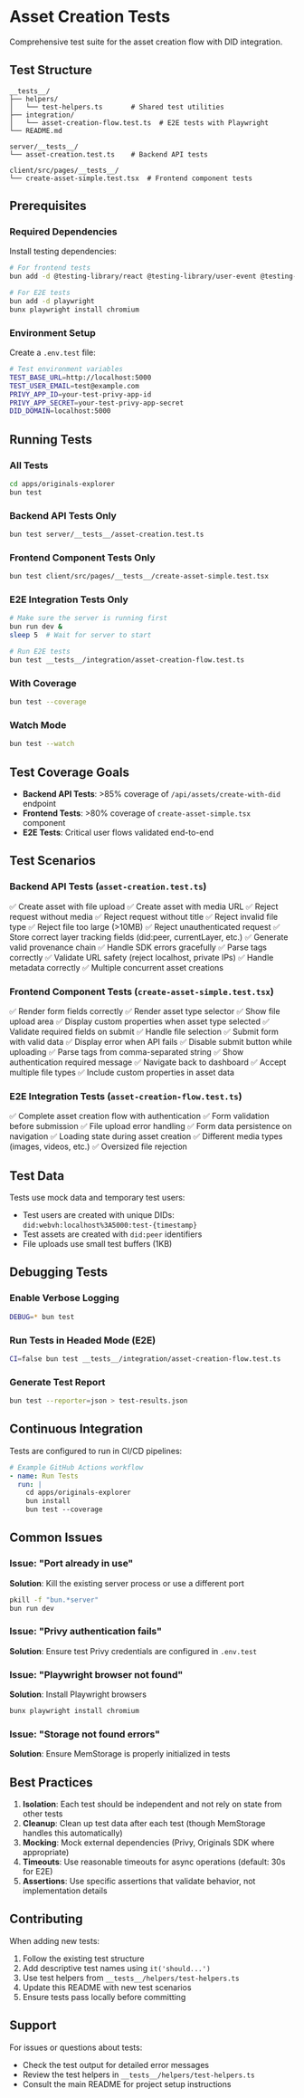 # Asset Creation Tests

Comprehensive test suite for the asset creation flow with DID integration.

## Test Structure

```
__tests__/
├── helpers/
│   └── test-helpers.ts       # Shared test utilities
├── integration/
│   └── asset-creation-flow.test.ts  # E2E tests with Playwright
└── README.md

server/__tests__/
└── asset-creation.test.ts    # Backend API tests

client/src/pages/__tests__/
└── create-asset-simple.test.tsx  # Frontend component tests
```

## Prerequisites

### Required Dependencies

Install testing dependencies:

```bash
# For frontend tests
bun add -d @testing-library/react @testing-library/user-event @testing-library/jest-dom happy-dom

# For E2E tests  
bun add -d playwright
bunx playwright install chromium
```

### Environment Setup

Create a `.env.test` file:

```bash
# Test environment variables
TEST_BASE_URL=http://localhost:5000
TEST_USER_EMAIL=test@example.com
PRIVY_APP_ID=your-test-privy-app-id
PRIVY_APP_SECRET=your-test-privy-app-secret
DID_DOMAIN=localhost:5000
```

## Running Tests

### All Tests

```bash
cd apps/originals-explorer
bun test
```

### Backend API Tests Only

```bash
bun test server/__tests__/asset-creation.test.ts
```

### Frontend Component Tests Only

```bash
bun test client/src/pages/__tests__/create-asset-simple.test.tsx
```

### E2E Integration Tests Only

```bash
# Make sure the server is running first
bun run dev &
sleep 5  # Wait for server to start

# Run E2E tests
bun test __tests__/integration/asset-creation-flow.test.ts
```

### With Coverage

```bash
bun test --coverage
```

### Watch Mode

```bash
bun test --watch
```

## Test Coverage Goals

- **Backend API Tests**: >85% coverage of `/api/assets/create-with-did` endpoint
- **Frontend Tests**: >80% coverage of `create-asset-simple.tsx` component
- **E2E Tests**: Critical user flows validated end-to-end

## Test Scenarios

### Backend API Tests (`asset-creation.test.ts`)

✅ Create asset with file upload
✅ Create asset with media URL
✅ Reject request without media
✅ Reject request without title
✅ Reject invalid file type
✅ Reject file too large (>10MB)
✅ Reject unauthenticated request
✅ Store correct layer tracking fields (did:peer, currentLayer, etc.)
✅ Generate valid provenance chain
✅ Handle SDK errors gracefully
✅ Parse tags correctly
✅ Validate URL safety (reject localhost, private IPs)
✅ Handle metadata correctly
✅ Multiple concurrent asset creations

### Frontend Component Tests (`create-asset-simple.test.tsx`)

✅ Render form fields correctly
✅ Render asset type selector
✅ Show file upload area
✅ Display custom properties when asset type selected
✅ Validate required fields on submit
✅ Handle file selection
✅ Submit form with valid data
✅ Display error when API fails
✅ Disable submit button while uploading
✅ Parse tags from comma-separated string
✅ Show authentication required message
✅ Navigate back to dashboard
✅ Accept multiple file types
✅ Include custom properties in asset data

### E2E Integration Tests (`asset-creation-flow.test.ts`)

✅ Complete asset creation flow with authentication
✅ Form validation before submission
✅ File upload error handling
✅ Form data persistence on navigation
✅ Loading state during asset creation
✅ Different media types (images, videos, etc.)
✅ Oversized file rejection

## Test Data

Tests use mock data and temporary test users:
- Test users are created with unique DIDs: `did:webvh:localhost%3A5000:test-{timestamp}`
- Test assets are created with `did:peer` identifiers
- File uploads use small test buffers (1KB)

## Debugging Tests

### Enable Verbose Logging

```bash
DEBUG=* bun test
```

### Run Tests in Headed Mode (E2E)

```bash
CI=false bun test __tests__/integration/asset-creation-flow.test.ts
```

### Generate Test Report

```bash
bun test --reporter=json > test-results.json
```

## Continuous Integration

Tests are configured to run in CI/CD pipelines:

```yaml
# Example GitHub Actions workflow
- name: Run Tests
  run: |
    cd apps/originals-explorer
    bun install
    bun test --coverage
```

## Common Issues

### Issue: "Port already in use"
**Solution**: Kill the existing server process or use a different port

```bash
pkill -f "bun.*server"
bun run dev
```

### Issue: "Privy authentication fails"
**Solution**: Ensure test Privy credentials are configured in `.env.test`

### Issue: "Playwright browser not found"
**Solution**: Install Playwright browsers

```bash
bunx playwright install chromium
```

### Issue: "Storage not found errors"
**Solution**: Ensure MemStorage is properly initialized in tests

## Best Practices

1. **Isolation**: Each test should be independent and not rely on state from other tests
2. **Cleanup**: Clean up test data after each test (though MemStorage handles this automatically)
3. **Mocking**: Mock external dependencies (Privy, Originals SDK where appropriate)
4. **Timeouts**: Use reasonable timeouts for async operations (default: 30s for E2E)
5. **Assertions**: Use specific assertions that validate behavior, not implementation details

## Contributing

When adding new tests:

1. Follow the existing test structure
2. Add descriptive test names using `it('should...')`
3. Use test helpers from `__tests__/helpers/test-helpers.ts`
4. Update this README with new test scenarios
5. Ensure tests pass locally before committing

## Support

For issues or questions about tests:
- Check the test output for detailed error messages
- Review the test helpers in `__tests__/helpers/test-helpers.ts`
- Consult the main README for project setup instructions
